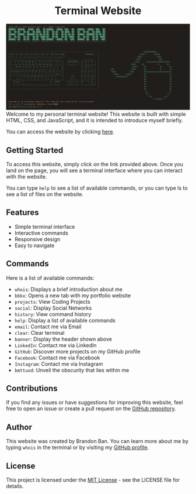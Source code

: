 <h1 align="center">Terminal Website</h1>
<img src="./about/terminal.png">
Welcome to my personal terminal website! This website is built with simple HTML, CSS, and JavaScript, and it is intended to introduce myself briefly.

You can access the website by clicking [here](https://bbkxterminal.web.app/).

## Getting Started
To access this website, simply click on the link provided above. Once you land on the page, you will see a terminal interface where you can interact with the website.

You can type `help` to see a list of available commands, or you can type ls to see a list of files on the website.

## Features
- Simple terminal interface
- Interactive commands
- Responsive design
- Easy to navigate

## Commands
Here is a list of available commands:

- `whois`: Displays a brief introduction about me
- `bbkx`: Opens a new tab with my portfolio website
- `projects`: View Coding Projects
- `social`: Display Social Networks
- `history`: View command history
- `help`: Display a list of available commands
- `email`: Contact me via Email
- `clear`: Clear terminal
- `banner`: Display the header shown above
- `LinkedIn`: Contact me via LinkedIn
- `GitHub`: Discover more projects on my GitHub profile
- `Facebook`: Contact me via Facebook
- `Instagram`: Contact me via Instagram
- `bmttuxd`: Unveil the obscurity that lies within me

## Contributions
If you find any issues or have suggestions for improving this website, feel free to open an issue or create a pull request on the [GitHub repository](https://github.com/bbkx226/terminalWebsite.git).

## Author
This website was created by Brandon Ban. You can learn more about me by typing `whois` in the terminal or by visiting my [GitHub profile](https://github.com/bbkx226).

## License
This project is licensed under the [MIT License](https://opensource.org/license/mit/) - see the LICENSE file for details.